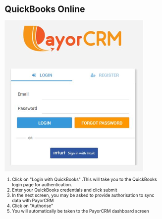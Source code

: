 # QuickBooks Online



![](../../.gitbook/assets/pcm-login.JPG)

1. Click on "Login with QuickBooks" .This will take you to the QuickBooks login page for authentication.
2. Enter your QuickBooks credentials and click submit
3. In the next screen, you may be asked to provide authorisation to sync data with PayorCRM
4. Click on "Authorise"
5. You will automatically be taken to the PayorCRM dashboard screen

